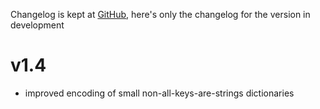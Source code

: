 Changelog is kept at [GitHub](https://github.com/Dronehub/minijson/releases),
here's only the changelog for the version in development

# v1.4

* improved encoding of small non-all-keys-are-strings dictionaries

